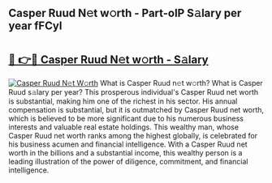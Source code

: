 ## Casper Ruud N𝚎t w𝚘rth - Part-oIP S𝚊lary per year fFCyl

# <h2><a href="http://gc3b2f.nevu.top/?p=Casper+Ruud">🔗 👉🔴 Casper Ruud N𝚎t w𝚘rth - S𝚊lary</a></h2>

[![Casper Ruud N𝚎t W𝚘rth](https://i.imgur.com/Oavwk0R.jpeg)](http://gc3b2f.nevu.top/?p=Casper+Ruud)
What is Casper Ruud n𝚎t w𝚘rth? What is Casper Ruud s𝚊lary per year?
This prosperous individual's Casper Ruud net worth is substantial, making him one of the richest in his sector. His annual compensation is substantial, but it is outmatched by Casper Ruud net worth, which is believed to be more significant due to his numerous business interests and valuable real estate holdings. This wealthy man, whose Casper Ruud net worth ranks among the highest globally, is celebrated for his business acumen and financial intelligence. With a Casper Ruud net worth in the billions and a substantial income, this wealthy person is a leading illustration of the power of diligence, commitment, and financial intelligence.

